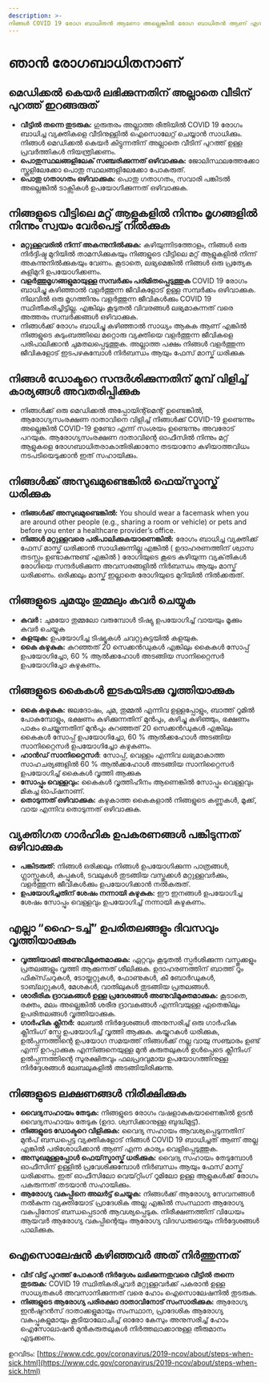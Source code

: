 ```yaml
---
description: >-
നിങ്ങൾ COVID 19 രോഗ ബാധിതൻ ആണോ അല്ലെങ്കിൽ രോഗ ബാധിതൻ ആണ് എന്ന് സംശയിക്കുന്നുണ്ട് എങ്കിൽ മറ്റുള്ളവർക്ക് പകരുന്നത് ഒഴിവാക്കാൻ താഴെ പറയുന്ന നിർദ്ദേശങ്ങൾ സ്വീകരിക്കുക.
---
```


# ഞാൻ രോഗബാധിതനാണ്

## മെഡിക്കൽ കെയർ ലഭിക്കുന്നതിന് അല്ലാതെ വീടിന് പുറത്ത് ഇറങ്ങരുത്

* **വീട്ടിൽ തന്നെ തുടരുക:** ഗുരുതരം അല്ലാത്ത രീതിയിൽ COVID 19 രോഗം ബാധിച്ച വ്യക്തികളെ വീടിനുള്ളിൽ ഐസൊലേറ്റ് ചെയ്യാൻ സാധിക്കും. നിങ്ങൾ മെഡിക്കൽ കെയർ കിട്ടുന്നതിന് അല്ലാതെ വീടിന് പുറത്ത് ഉള്ള പ്രവർത്തികൾ നിയന്ത്രിക്കണം.
*  **പൊതുസ്ഥലങ്ങളിലേക് സഞ്ചരിക്കുന്നത് ഒഴിവാക്കുക:** ജോലിസ്ഥലത്തേക്കോ സ്കൂളിലേക്കോ പൊതു സ്ഥലങ്ങളിലേക്കോ പോകരുത്.
* **പൊതു ഗതാഗതം ഒഴിവാക്കുക:** പൊതു ഗതാഗതം, സവാരി പങ്കിടൽ അല്ലെങ്കിൽ ടാക്സികൾ ഉപയോഗിക്കുന്നത് ഒഴിവാക്കുക.

## നിങ്ങളുടെ വീട്ടിലെ മറ്റ് ആളുകളിൽ നിന്നും മൃഗങ്ങളിൽ നിന്നും സ്വയം വേർപെട്ട് നിൽക്കുക

* **മറ്റുള്ളവരിൽ നിന്ന് അകന്നുനിൽക്കുക:** കഴിയുന്നിടത്തോളം, നിങ്ങൾ ഒരു നിർദ്ദിഷ്ട മുറിയിൽ താമസിക്കുകയും നിങ്ങളുടെ വീട്ടിലെ മറ്റ് ആളുകളിൽ നിന്ന് അകന്നുനിൽക്കുകയും വേണം. കൂടാതെ, ലഭ്യമെങ്കിൽ നിങ്ങൾ ഒരു പ്രത്യേക കുളിമുറി ഉപയോഗിക്കണം.
* **വളർത്തുമൃഗങ്ങളുമായുള്ള സമ്പർക്കം പരിമിതപ്പെടുത്തുക** COVID 19 രോഗം ബാധിച്ചു കഴിഞ്ഞാൽ വളർത്തുന്ന ജീവികളോട് ഉള്ള സമ്പർക്കം ഒഴിവാക്കുക. നിലവിൽ ഒരു മൃഗത്തിനും വളർത്തുന്ന ജീവികൾക്കും COVID 19 സ്ഥിതീകരിച്ചിട്ടില്ല. എങ്കിലും കൂടുതൽ വിവരങ്ങൾ ലഭ്യമാകുന്നത് വരെ അത്തരം സമ്പർക്കങ്ങൾ ഒഴിവാക്കുക.
* നിങ്ങൾക്ക് രോഗം ബാധിച്ചു കഴിഞ്ഞാൽ സാധ്യം ആകുക ആണ് എങ്കിൽ നിങ്ങളുടെ കുടുംബത്തിലെ മറ്റൊരു വ്യക്തിയെ വളർത്തുന്ന ജീവികളെ പരിപാലിക്കാൻ ചുമതലപ്പെടുത്തുക. അല്ലാത്ത പക്ഷം നിങ്ങൾ വളർത്തുന്ന ജീവികളോട് ഇടപഴകുമ്പോൾ നിർബന്ധം ആയും ഫേസ് മാസ്ക് ധരിക്കുക

## നിങ്ങൾ ഡോക്ടറെ സന്ദർശിക്കുന്നതിന് മുമ്പ് വിളിച്ച് കാര്യങ്ങൾ അവതരിപ്പിക്കുക

* നിങ്ങൾക്ക് ഒരു മെഡിക്കൽ അപ്പോയിന്റ്മെന്റ് ഉണ്ടെങ്കിൽ, ആരോഗ്യസംരക്ഷണ ദാതാവിനെ വിളിച്ച് നിങ്ങൾക്ക് COVID-19 ഉണ്ടെന്നും അല്ലെങ്കിൽ COVID-19 ഉണ്ടോ എന്ന് സംശയം ഉണ്ടെന്നും അവരോട് പറയുക. ആരോഗ്യസംരക്ഷണ ദാതാവിന്റെ ഓഫീസിൽ നിന്നും മറ്റ് ആളുകളെ രോഗബാധിതരാകാതിരിക്കാനോ തടയാനോ കഴിയാത്തവിധം നടപടിയെടുക്കാൻ ഇത് സഹായിക്കും.

## നിങ്ങൾക്ക് അസുഖമുണ്ടെങ്കിൽ ഫെയ്‌സ്മാസ്ക് ധരിക്കുക
* **നിങ്ങൾക്ക് അസുഖമുണ്ടെങ്കിൽ:** You should wear a facemask when you are around other people \(e.g., sharing a room or vehicle\) or pets and before you enter a healthcare provider’s office.
* **നിങ്ങൾ മറ്റുള്ളവരെ പരിപാലിക്കുകയാണെങ്കിൽ:** രോഗം ബാധിച്ച വ്യക്തിക്ക് ഫേസ് മാസ്ക് ധരിക്കാൻ സാധിക്കുന്നില്ല എങ്കിൽ ( ഉദാഹരണത്തിന് ശ്വാസ തടസ്സം ഉണ്ടാകുന്നുണ്ട് എങ്കിൽ ) രോഗിയുടെ കൂടെ കഴിയുന്ന വ്യക്‌തികൾ രോഗിയെ സന്ദർശിക്കുന്ന അവസരങ്ങളിൽ നിർബന്ധം ആയും മാസ്ക് ധരിക്കണം. ഒരിക്കലും മാസ്ക് ഇല്ലാതെ രോഗിയുടെ മുറിയിൽ നിൽക്കരുത്.

## നിങ്ങളുടെ ചുമയും തുമ്മലും കവർ ചെയ്യുക

* **കവർ :** ചുമയോ തുമ്മലോ വരുമ്പോൾ ടിഷ്യു ഉപയോഗിച്ച് വായയും മൂക്കും കവർ ചെയ്യുക
* **കളയുക:** ഉപയോഗിച്ച ടിഷ്യൂകൾ ചവറ്റുകുട്ടയിൽ കളയുക.
* **കൈ കഴുകുക:** കുറഞ്ഞത് 20 സെക്കൻഡുകൾ എങ്കിലും കൈകൾ സോപ്പ് ഉപയോഗിച്ചോ, 60 % ആൽക്കഹോൾ അടങ്ങിയ സാനിറ്റൈസർ ഉപയോഗിച്ചോ കഴുകണം.

## നിങ്ങളുടെ കൈകൾ ഇടകയിടക്കു വൃത്തിയാക്കുക

* **കൈ കഴുകുക:** ജലദോഷം, ചുമ, തുമ്മൽ എന്നിവ ഉള്ളപ്പോളും, ബാത്ത് റൂമിൽ പോകുമ്പോളും, ഭക്ഷണം കഴിക്കുന്നതിന് മുൻപും, കഴിച്ചു കഴിഞ്ഞും, ഭക്ഷണം പാകം ചെയ്യുന്നതിന് മുൻപും കുറഞ്ഞത് 20 സെക്കൻഡുകൾ എങ്കിലും കൈകൾ സോപ്പ് ഉപയോഗിച്ചോ, 60 % ആൽക്കഹോൾ അടങ്ങിയ സാനിറ്റൈസർ ഉപയോഗിച്ചോ കഴുകണം.
* **ഹാൻഡ് സാനിറ്റൈസർ**: സോപ്പ്, വെള്ളം എന്നിവ ലഭ്യമാകാത്ത സാഹചര്യങ്ങളിൽ 60 % ആൽക്കഹോൾ അടങ്ങിയ സാനിറ്റൈസർ ഉപയോഗിച്ച് കൈകൾ വൃത്തി ആക്കുക
* **സോപ്പും വെള്ളവും:** കൈകൾ വൃത്തിഹീനം ആണെങ്കിൽ സോപ്പും വെള്ളവും മികച്ച ഓപ്ഷനാണ്.
* **തൊടുന്നത് ഒഴിവാക്കുക:** കഴുകാത്ത കൈകളാൽ നിങ്ങളുടെ കണ്ണുകൾ, മൂക്ക്, വായ എന്നിവ തൊടുന്നത് ഒഴിവാക്കുക.

## വ്യക്തിഗത ഗാർഹിക ഉപകരണങ്ങൾ പങ്കിടുന്നത് ഒഴിവാക്കുക

* **പങ്കിടരുത്:** നിങ്ങൾ ഒരിക്കലും നിങ്ങൾ ഉപയോഗിക്കുന്ന പാത്രങ്ങൾ, ഗ്ലാസ്സുകൾ, കപ്പുകൾ, ടവലുകൾ തുടങ്ങിയ വസ്തുക്കൾ മറ്റുള്ളവർക്കും, വളർത്തുന്ന ജീവികൾക്കും ഉപയോഗിക്കാൻ നൽകരുത്.
* **ഉപയോഗിച്ചതിന് ശേഷം നന്നായി കഴുകുക:** ഈ ഇനങ്ങൾ ഉപയോഗിച്ച ശേഷം സോപ്പും വെള്ളവും ഉപയോഗിച്ച് നന്നായി കഴുകണം.

## എല്ലാ “ഹൈ-ടച്ച്” ഉപരിതലങ്ങളും ദിവസവും വൃത്തിയാക്കുക

* **വൃത്തിയാക്കി അണുവിമുക്തമാക്കുക:** ഏറ്റവും കൂടുതൽ സ്പർശിക്കുന്ന വസ്തുക്കളും പ്രതലങ്ങളും വൃത്തി ആക്കുന്നത് ശീലിക്കുക. ഉദാഹരണത്തിന് ബാത്ത് റൂം ഫിക്സ്ചറുകൾ, ടോയ്ലറ്റുകൾ, ഫോണുകൾ, കീ ബോർഡുകൾ, ടാബ്‌ലറ്റുകൾ, മേശകൾ, വാതിലുകൾ തുടങ്ങിയ പ്രതലങ്ങൾ.
* **ശാരീരിക ദ്രാവകങ്ങൾ ഉള്ള പ്രദേശങ്ങൾ അണുവിമുക്തമാക്കുക:** കൂടാതെ, രക്തം, മലം അല്ലെങ്കിൽ ശരീര ദ്രാവകങ്ങൾ എന്നിവയുള്ള ഏതെങ്കിലും ഉപരിതലങ്ങൾ വൃത്തിയാക്കുക.
* **ഗാർഹിക ക്ലീനർ:** ലേബൽ നിർദ്ദേശങ്ങൾ അനുസരിച്ച് ഒരു ഗാർഹിക ക്ലീനിംഗ് സ്പ്രേ ഉപയോഗിച്ച് വൃത്തി ആക്കുക. കയ്യുറകൾ ധരിക്കുക, ഉൽപ്പന്നത്തിന്റെ ഉപയോഗ സമയത്ത് നിങ്ങൾക്ക് നല്ല വായു സഞ്ചാരം ഉണ്ട് എന്ന് ഉറപ്പാക്കുക എന്നിങ്ങനെയുള്ള മുൻ കരുതലുകൾ ഉൾപ്പെടെ ക്ലീനിംഗ് ഉൽപ്പന്നത്തിന്റെ സുരക്ഷിതവും ഫലപ്രദവുമായ ഉപയോഗത്തിനുള്ള നിർദ്ദേശങ്ങൾ ലേബലുകളിൽ അടങ്ങിയിരിക്കുന്നു.

## നിങ്ങളുടെ ലക്ഷണങ്ങൾ നിരീക്ഷിക്കുക

* **വൈദ്യസഹായം തേടുക:** നിങ്ങളുടെ രോഗം വഷളാകുകയാണെങ്കിൽ ഉടൻ വൈദ്യസഹായം തേടുക \(ഉദാ. ശ്വസിക്കാനുള്ള ബുദ്ധിമുട്ട്\).
* **നിങ്ങളുടെ ഡോക്ടറെ വിളിക്കുക:** വൈദ്യ സഹായം ആവശ്യപ്പെടുന്നതിന് മുൻപ് ബന്ധപ്പെട്ട വ്യക്തികളോട് നിങ്ങൾ COVID 19 ബാധിച്ചത് ആണ് അല്ല എങ്കിൽ പരിശോധിക്കാൻ ആണ് എന്ന കാര്യം വെളിപ്പെടുത്തുക.
* **അസുഖമുള്ളപ്പോൾ ഫെയ്‌സ്മാസ്ക് ധരിക്കുക:** വൈദ്യ സഹായം തേടുമ്പോൾ ഓഫീസിന് ഉള്ളിൽ പ്രവേശിക്കുമ്പോൾ നിർബന്ധം ആയും ഫേസ് മാസ്ക് ധരിക്കണം. ഇത് ഓഫീസിലോ വെയ്റ്റിംഗ് റൂമിലോ ഉള്ള ആളുകൾക്ക് രോഗം പകരുന്നത് തടയാൻ സഹായിക്കും.
* **ആരോഗ്യ വകുപ്പിനെ അലർട്ട് ചെയ്യുക:** നിങ്ങൾക്ക് ആരോഗ്യ സേവനങ്ങൾ നൽകുന്ന വ്യക്തിയോട് പ്രാദേശിക അല്ല എങ്കിൽ സംസ്ഥാന ആരോഗ്യ വകുപ്പിനോട് ബന്ധപ്പെടാൻ ആവശ്യപ്പെടുക. നിരീക്ഷണത്തിന് വിധേയം ആയവർ ആരോഗ്യ വകുപ്പിന്റെയും ആരോഗ്യ വിദഗ്ധരുടെയും നിർദ്ദേശങ്ങൾ പാലിക്കുക.

## ഐസൊലേഷൻ കഴിഞ്ഞവർ അത് നിർത്തുന്നത്

* **വീട് വിട്ട് പുറത്ത് പോകാൻ നിർദ്ദേശം ലഭിക്കുന്നതുവരെ വീട്ടിൽ തന്നെ തുടരുക:** COVID 19 സ്ഥിതികരിച്ചവർ  മറ്റുള്ളവർക്ക് പകരാൻ ഉള്ള സാധ്യതകൾ അവസാനിക്കുന്നത് വരെ ഹോം ഐസൊലേഷനിൽ തുടരുക.
* **നിങ്ങളുടെ ആരോഗ്യ പരിരക്ഷാ ദാതാവിനോട് സംസാരിക്കുക:** ആരോഗ്യ ഇൻഷുറൻസ് ദാതാക്കളുമായും സംസ്ഥാന, പ്രാദേശിക ആരോഗ്യ വകുപ്പുകളുമായും കൂടിയാലോചിച്ച് ഓരോ കേസും അനുസരിച്ച് ഹോം ഐസോലാഷൻ മുൻകരുതലുകൾ നിർത്തലാക്കാനുള്ള തീരുമാനം എടുക്കണം.

ഉറവിടം: [https://www.cdc.gov/coronavirus/2019-ncov/about/steps-when-sick.html](https://www.cdc.gov/coronavirus/2019-ncov/about/steps-when-sick.html)

